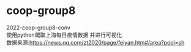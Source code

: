 # coop-group8
2022-coop-group8-conv<br>
使用python爬取上海每日疫情数据 并进行可视化<br>
数据来源:https://news.qq.com/zt2020/page/feiyan.htm#/area?pool=sh
